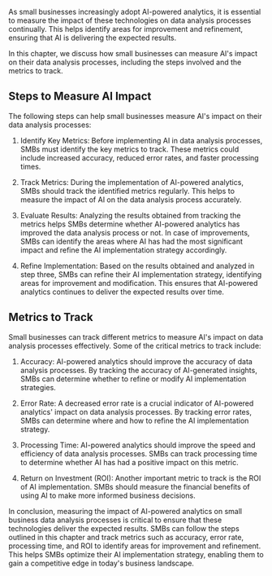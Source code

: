 
As small businesses increasingly adopt AI-powered analytics, it is essential to measure the impact of these technologies on data analysis processes continually. This helps identify areas for improvement and refinement, ensuring that AI is delivering the expected results.

In this chapter, we discuss how small businesses can measure AI's impact on their data analysis processes, including the steps involved and the metrics to track.

Steps to Measure AI Impact
--------------------------

The following steps can help small businesses measure AI's impact on their data analysis processes:

1. Identify Key Metrics: Before implementing AI in data analysis processes, SMBs must identify the key metrics to track. These metrics could include increased accuracy, reduced error rates, and faster processing times.

2. Track Metrics: During the implementation of AI-powered analytics, SMBs should track the identified metrics regularly. This helps to measure the impact of AI on the data analysis process accurately.

3. Evaluate Results: Analyzing the results obtained from tracking the metrics helps SMBs determine whether AI-powered analytics has improved the data analysis process or not. In case of improvements, SMBs can identify the areas where AI has had the most significant impact and refine the AI implementation strategy accordingly.

4. Refine Implementation: Based on the results obtained and analyzed in step three, SMBs can refine their AI implementation strategy, identifying areas for improvement and modification. This ensures that AI-powered analytics continues to deliver the expected results over time.

Metrics to Track
----------------

Small businesses can track different metrics to measure AI's impact on data analysis processes effectively. Some of the critical metrics to track include:

1. Accuracy: AI-powered analytics should improve the accuracy of data analysis processes. By tracking the accuracy of AI-generated insights, SMBs can determine whether to refine or modify AI implementation strategies.

2. Error Rate: A decreased error rate is a crucial indicator of AI-powered analytics' impact on data analysis processes. By tracking error rates, SMBs can determine where and how to refine the AI implementation strategy.

3. Processing Time: AI-powered analytics should improve the speed and efficiency of data analysis processes. SMBs can track processing time to determine whether AI has had a positive impact on this metric.

4. Return on Investment (ROI): Another important metric to track is the ROI of AI implementation. SMBs should measure the financial benefits of using AI to make more informed business decisions.

In conclusion, measuring the impact of AI-powered analytics on small business data analysis processes is critical to ensure that these technologies deliver the expected results. SMBs can follow the steps outlined in this chapter and track metrics such as accuracy, error rate, processing time, and ROI to identify areas for improvement and refinement. This helps SMBs optimize their AI implementation strategy, enabling them to gain a competitive edge in today's business landscape.
